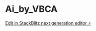 # Ai_by_VBCA

[Edit in StackBlitz next generation editor ⚡️](https://stackblitz.com/~/github.com/Abhishek-devo24/Ai_by_VBCA)